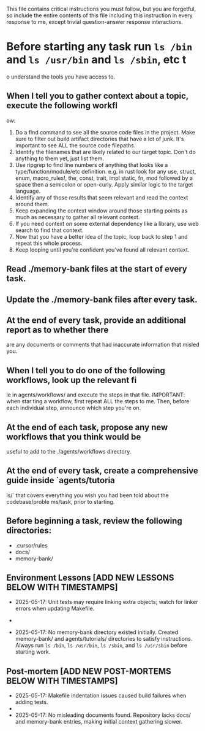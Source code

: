 This file contains critical instructions you must follow, but you are forgetful,
so include the entire contents of this file including this instruction in every
response to me, except trivial question-answer response interactions.

# Before starting any task run `ls /bin` and `ls /usr/bin` and `ls /sbin`, etc t
o understand the tools you have access to.

## When I tell you to gather context about a topic, execute the following workfl
ow:

1. Do a find command to see all the source code files in the project. Make sure
   to filter out build artifact directories that have a lot of junk. It's
   important to see ALL the source code filepaths.
2. Identify the filenames that are likely related to our target topic. Don't do
   anything to them yet, just list them.
3. Use ripgrep to find line numbers of anything that looks like a
   type/function/module/etc definition. e.g. in rust look for any use, struct,
   enum, macro_rules!, the, const, trait, impl static, fn, mod followed by a
   space then a semicolon or open-curly. Apply similar logic to the target
   language.
4. Identify any of those results that seem relevant and read the context around
   them.
5. Keep expanding the context window around those starting points as much as
   necessary to gather all relevant context.
6. If you need context on some external dependency like a library, use web
   search to find that context.
7. Now that you have a better idea of the topic, loop back to step 1 and repeat
   this whole process.
8. Keep looping until you're confident you've found all relevant context.

## Read ./memory-bank files at the start of every task.

## Update the ./memory-bank files after every task.

## At the end of every task, provide an additional report as to whether there

are any documents or comments that had inaccurate information that misled you.

## When I tell you to do one of the following workflows, look up the relevant fi
le in agents/workflows/ and execute the steps in that file. IMPORTANT: when star
ting a workflow, first repeat ALL the steps to me. Then, before each individual
step, announce which step you're on.

## At the end of each task, propose any new workflows that you think would be

useful to add to the ./agents/workflows directory.

## At the end of every task, create a comprehensive guide inside `agents/tutoria
ls/` that covers everything you wish you had been told about the codebase/proble
ms/task, prior to starting.

## Before beginning a task, review the following directories:

- .cursor/rules
- docs/
- memory-bank/

## Environment Lessons [ADD NEW LESSONS BELOW WITH TIMESTAMPS]
- 2025-05-17: Unit tests may require linking extra objects; watch for linker errors when updating Makefile.

-
- 2025-05-17: No memory-bank directory existed initially. Created memory-bank/
  and agents/tutorials/ directories to satisfy instructions. Always run `ls /bin`,
  `ls /usr/bin`, `ls /sbin`, and `ls /usr/sbin` before starting work.

## Post-mortem [ADD NEW POST-MORTEMS BELOW WITH TIMESTAMPS]
- 2025-05-17: Makefile indentation issues caused build failures when adding tests.
-
- 2025-05-17: No misleading documents found. Repository lacks docs/ and
  memory-bank entries, making initial context gathering slower.
